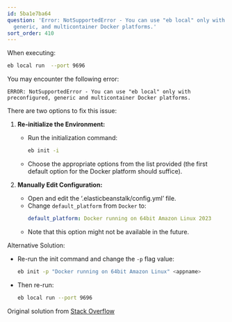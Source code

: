 ```yaml
---
id: 5ba1e7ba64
question: 'Error: NotSupportedError - You can use "eb local" only with preconfigured,
  generic, and multicontainer Docker platforms.'
sort_order: 410
---
```


When executing:

```bash
eb local run  --port 9696
```

You may encounter the following error:

```
ERROR: NotSupportedError - You can use "eb local" only with preconfigured, generic and multicontainer Docker platforms.
```


There are two options to fix this issue:

1. **Re-initialize the Environment:**
   - Run the initialization command:
     ```bash
     eb init -i
     ```
   - Choose the appropriate options from the list provided (the first default option for the Docker platform should suffice).

2. **Manually Edit Configuration:**
   - Open and edit the ‘.elasticbeanstalk/config.yml’ file.
   - Change `default_platform` from `Docker` to:
     ```yaml
     default_platform: Docker running on 64bit Amazon Linux 2023
     ```
   - Note that this option might not be available in the future.

Alternative Solution:

- Re-run the init command and change the `-p` flag value:
  ```bash
  eb init -p "Docker running on 64bit Amazon Linux" <appname>
  ```
- Then re-run:
  ```bash
  eb local run --port 9696
  ```

Original solution from [Stack Overflow](https://stackoverflow.com/a/75804355/24066976)